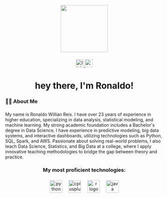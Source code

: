 <div align="center">
  <img height="150" src="https://img.freepik.com/fotos-premium/papel-de-parede-inspirado-em-ciencia-de-dados-representando-o-processo-visual-e-moderno-de-limpeza-de-coleta-de-dados_636705-12285.jpg?w=1060"  />
</div>

###

<div align="center">
  <a href=" linkedin.com/in/ronaldo-willian-reis " target="_blank">
    <img src="https://img.shields.io/static/v1?message=LinkedIn&logo=linkedin&label=&color=0077B5&logoColor=white&labelColor=&style=for-the-badge" height="25" alt="linkedin logo"  />
  </a>
  <a href="mailto:reisrw@gmail.com" target="_blank">
    <img src="https://img.shields.io/static/v1?message=Gmail&logo=gmail&label=&color=D14836&logoColor=white&labelColor=&style=for-the-badge" height="25" alt="gmail logo"  />
  </a>
</div>

###

<h1 align="center">hey there, I'm Ronaldo!</h1>

###

<h3 align="left">👩‍💻  About Me</h3>

###

<p align="left">My name is Ronaldo Willian Reis. I have over 23 years of experience in higher education, specializing in data analysis, statistical modeling, and machine learning. My strong academic foundation includes a Bachelor's degree in Data Science. I have experience in predictive modeling, big data systems, and interactive dashboards, utilizing technologies such as Python, SQL, Spark, and AWS. Passionate about solving real-world problems, I also teach Data Science, Statistics, and Big Data at a college, where I apply innovative teaching methodologies to bridge the gap between theory and practice.</p>

###

<div align="left">
</div>

###

<h3 align="center">My most proficient technologies:</h3>

###

<div align="center">
  <img src="https://cdn.jsdelivr.net/gh/devicons/devicon/icons/python/python-original.svg" height="40" alt="python logo"  />
  <img width="12" />
  <img src="https://cdn.jsdelivr.net/gh/devicons/devicon/icons/cplusplus/cplusplus-original.svg" height="40" alt="cplusplus logo"  />
  <img width="12" />
  <img src="https://cdn.jsdelivr.net/gh/devicons/devicon/icons/r/r-original.svg" height="40" alt="r logo"  />
  <img width="12" />
  <img src="https://cdn.jsdelivr.net/gh/devicons/devicon/icons/java/java-original.svg" height="40" alt="java logo"  />
</div>

###
